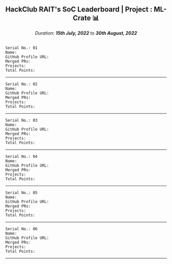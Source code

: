 <div align = 'center'>
  <h2> HackClub RAIT's SoC Leaderboard | Project : ML-Crate 📊 </h2>
  <i>Duration: <b>15th July, 2022</b> to <b>30th August, 2022</b></i>
  </div>
  
  </br>
  
  ```
  Serial No.: 01
  Name: 
  GitHub Profile URL:
  Merged PRs:
  Projects: 
  Total Points: 
  ```
  ******************************************************
  ```
  Serial No.: 02
  Name: 
  GitHub Profile URL:
  Merged PRs:
  Projects: 
  Total Points: 
  ```
  ******************************************************
  ```
  Serial No.: 03
  Name: 
  GitHub Profile URL:
  Merged PRs:
  Projects: 
  Total Points: 
  ```
  ******************************************************
  ```
  Serial No.: 04
  Name: 
  GitHub Profile URL:
  Merged PRs:
  Projects: 
  Total Points: 
  ```
  ******************************************************
  ```
  Serial No.: 05
  Name: 
  GitHub Profile URL:
  Merged PRs:
  Projects: 
  Total Points: 
  ```
  ******************************************************
  ```
  Serial No.: 06
  Name: 
  GitHub Profile URL:
  Merged PRs:
  Projects: 
  Total Points: 
  ```
  ******************************************************
  
